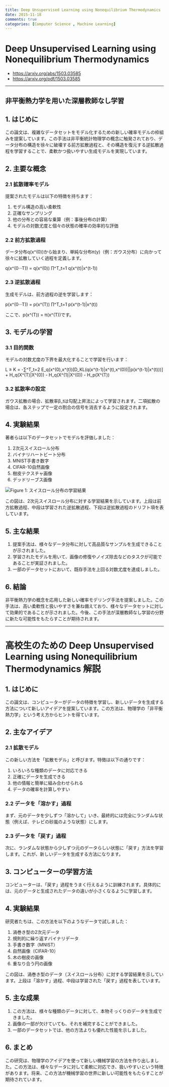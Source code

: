 ```yaml
---
title: Deep Unsupervised Learning using Nonequilibrium Thermodynamics
date: 2015-11-18
comments: true
categories: [Computer Science , Machine Learning]
---
```


# Deep Unsupervised Learning using Nonequilibrium Thermodynamics
- <https://arxiv.org/abs/1503.03585>
- <https://arxiv.org/pdf/1503.03585>

---

## 非平衡熱力学を用いた深層教師なし学習

## 1. はじめに

この論文は、複雑なデータセットをモデル化するための新しい確率モデルの枠組みを提案しています。この手法は非平衡統計物理学の概念に触発されており、データ分布の構造を徐々に破壊する前方拡散過程と、その構造を復元する逆拡散過程を学習することで、柔軟かつ扱いやすい生成モデルを実現しています。

## 2. 主要な概念

### 2.1 拡散確率モデル

提案されたモデルは以下の特徴を持ちます：

1. モデル構造の高い柔軟性
2. 正確なサンプリング
3. 他の分布との容易な乗算（例：事後分布の計算）
4. モデルの対数尤度と個々の状態の確率の効率的な評価

### 2.2 前方拡散過程

データ分布q(x^(0))から始まり、単純な分布π(y)（例：ガウス分布）に向かって徐々に拡散していく過程を定義します。

q(x^(0···T)) = q(x^(0)) ∏^T_t=1 q(x^(t)|x^(t-1))

### 2.3 逆拡散過程

生成モデルは、前方過程の逆を学習します：

p(x^(0···T)) = p(x^(T)) ∏^T_t=1 p(x^(t-1)|x^(t))

ここで、p(x^(T)) = π(x^(T))です。

## 3. モデルの学習

### 3.1 目的関数

モデルの対数尤度の下界を最大化することで学習を行います：

L ≥ K = -∑^T_t=2 E_q(x^(0),x^(t))[D_KL(q(x^(t-1)|x^(t),x^(0))||p(x^(t-1)|x^(t)))] + H_q(X^(T)|X^(0)) - H_q(X^(1)|X^(0)) - H_p(X^(T))

### 3.2 拡散率の設定

ガウス拡散の場合、拡散率β_tは勾配上昇法によって学習されます。二項拡散の場合は、各ステップで一定の割合の信号を消去するように設定されます。

## 4. 実験結果

著者らは以下のデータセットでモデルを評価しました：

1. 2次元スイスロール分布
2. バイナリハートビート分布
3. MNIST手書き数字
4. CIFAR-10自然画像
5. 樹皮テクスチャ画像
6. デッドリーブス画像

![Figure 1: スイスロール分布の学習結果](https://github.com/user-attachments/assets/ed8af005-d6ad-495d-a4c4-23db93158cbe)

この図は、2次元スイスロール分布に対する学習結果を示しています。上段は前方拡散過程、中段は学習された逆拡散過程、下段は逆拡散過程のドリフト項を表しています。

## 5. 主な結果

1. 提案手法は、様々なデータ分布に対して高品質なサンプルを生成できることが示されました。
2. 学習されたモデルを用いて、画像の修復やノイズ除去などのタスクが可能であることが実証されました。
3. 一部のデータセットにおいて、既存手法を上回る対数尤度を達成しました。

## 6. 結論

非平衡熱力学の概念を応用した新しい確率モデリング手法を提案しました。この手法は、高い柔軟性と扱いやすさを兼ね備えており、様々なデータセットに対して効果的であることが示されました。今後、この手法が深層教師なし学習の分野に新たな可能性をもたらすことが期待されます。

---
# 高校生のための Deep Unsupervised Learning using Nonequilibrium Thermodynamics 解説

## 1. はじめに

この論文は、コンピューターがデータの特徴を学習し、新しいデータを生成する方法について新しいアイデアを提案しています。この方法は、物理学の「非平衡熱力学」という考え方からヒントを得ています。

## 2. 主なアイデア

### 2.1 拡散モデル

この新しい方法を「拡散モデル」と呼びます。特徴は以下の通りです：

1. いろいろな種類のデータに対応できる
2. 正確にデータを生成できる
3. 他の情報と簡単に組み合わせられる
4. データの確率を計算しやすい

### 2.2 データを「溶かす」過程

まず、元のデータを少しずつ「溶かして」いき、最終的には完全にランダムな状態（例えば、テレビの砂嵐のような状態）にします。

### 2.3 データを「戻す」過程

次に、ランダムな状態から少しずつ元のデータらしい状態に「戻す」方法を学習します。これが、新しいデータを生成する方法になります。

## 3. コンピューターの学習方法

コンピューターは、「戻す」過程をうまく行えるように訓練されます。具体的には、元のデータと生成されたデータの違いが小さくなるように学習します。

## 4. 実験結果

研究者たちは、この方法を以下のようなデータで試しました：

1. 渦巻き型の2次元データ
2. 規則的に繰り返すバイナリデータ
3. 手書き数字（MNIST）
4. 自然画像（CIFAR-10）
5. 木の樹皮の画像
6. 重なり合う円の画像

この図は、渦巻き型のデータ（スイスロール分布）に対する学習結果を示しています。上段は「溶かす」過程、中段は学習された「戻す」過程を表しています。

## 5. 主な成果

1. この方法は、様々な種類のデータに対して、本物そっくりのデータを生成できました。
2. 画像の一部が欠けていても、それを補完することができました。
3. 一部のデータセットでは、他の方法よりも優れた性能を示しました。

## 6. まとめ

この研究は、物理学のアイデアを使って新しい機械学習の方法を作り出しました。この方法は、様々なデータに対して柔軟に対応でき、扱いやすいという特徴があります。将来、この方法が機械学習の世界に新しい可能性をもたらすことが期待されています。
